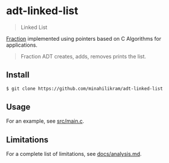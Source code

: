 # adt-linked-list

> Linked List

[Fraction](https://en.wikipedia.org/wiki/Linked_list) implemented using pointers based on C Algorithms for applications.

> Fraction ADT creates, adds, removes prints the list. 

## Install

```sh
$ git clone https://github.com/minahilikram/adt-linked-list
```

## Usage

For an example, see [src/main.c](https://github.com/minahilikram/adt-linked-list/blob/master/src/main.c).

## Limitations

For a complete list of limitations, see [docs/analysis.md](https://github.com/minahilikram/adt-linked-list/blob/master/docs/analysis.md).